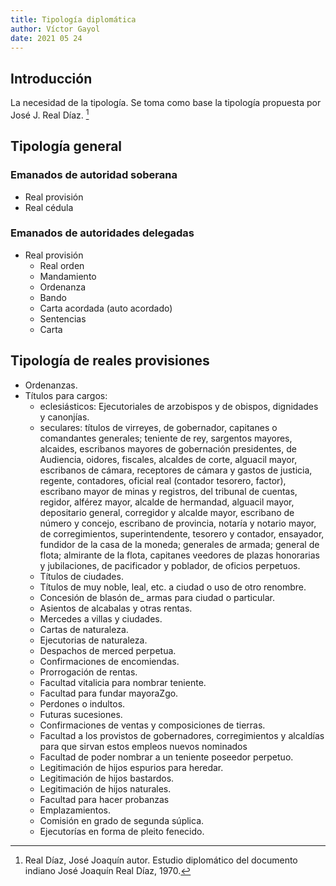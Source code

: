 ```yaml
---
title: Tipología diplomática
author: Víctor Gayol
date: 2021 05 24
---
```


## Introducción

La necesidad de la tipología. Se toma como base la tipología propuesta por José J. Real Díaz. [^1]

## Tipología general

### Emanados de autoridad soberana

* Real provisión
* Real cédula

### Emanados de autoridades delegadas

* Real provisión
  * Real orden
  * Mandamiento
  * Ordenanza
  * Bando
  * Carta acordada (auto acordado)
  * Sentencias
  * Carta  

## Tipología de reales provisiones

* Ordenanzas.
* Títulos para cargos:
  - eclesiásticos: Ejecutoriales de arzobispos y de obispos, dignidades y canonjías.
  - seculares: títulos de virreyes, de gobernador, capitanes o comandantes generales; teniente de rey, sargentos mayores, alcaides, escribanos mayores de gobernación presidentes, de Audiencia, oidores, fiscales, alcaldes de corte, alguacil mayor, escribanos de cámara, receptores de cámara y gastos de justicia, regente, contadores, oficial real (contador tesorero, factor), escribano mayor de minas y registros, del tribunal de cuentas, regidor, alférez mayor, alcalde de hermandad, alguacil mayor, depositario general, corregidor y alcalde mayor, escribano de número y concejo, escribano de provincia, notaría y notario mayor, de corregimientos, superintendente, tesorero y contador, ensayador, fundidor de la casa de la moneda; generales de armada; general de flota; almirante de la flota, capitanes veedores de plazas honorarias y jubilaciones, de pacificador y poblador, de oficios perpetuos.
  - Títulos de ciudades.
  - Títulos de muy noble, leal, etc. a ciudad o uso de otro renombre.
  - Concesión de blasón de_ armas para ciudad o particular.
  - Asientos de alcabalas y otras rentas.
  - Mercedes a villas y ciudades.
  - Cartas de naturaleza.
  - Ejecutorias de naturaleza.
  - Despachos de merced perpetua.
  - Confirmaciones de encomiendas.
  - Prorrogación de rentas.
  - Facultad vitalicia para nombrar teniente.
  - Facultad para fundar mayoraZgo.
  - Perdones o indultos.
  - Futuras sucesiones.
  - Confirmaciones de ventas y composiciones de tierras.
  - Facultad a los provistos de gobernadores, corregimientos y alcaldías para que sirvan estos empleos nuevos nominados
  - Facultad de poder nombrar a un teniente poseedor perpetuo.
  - Legitimación de hijos espurios para heredar.
  - Legitimación de hijos bastardos.
  - Legitimación de hijos naturales.
  - Facultad para hacer probanzas
  - Emplazamientos.
  - Comisión en grado de segunda súplica.
  - Ejecutorías en forma de pleito fenecido.


[^1]: Real Díaz, José Joaquín autor. Estudio diplomático del documento indiano José Joaquín Real Díaz, 1970.
